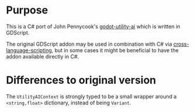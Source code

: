 # Purpose

This is a C# port of John Pennycook's [godot-utility-ai](https://github.com/Pennycook/godot-utility-ai) which is written in GDScript.

The original GDScript addon may be used in combination with C# via 
[cross-language-scripting](https://docs.godotengine.org/en/stable/tutorials/scripting/cross_language_scripting.html), but in some cases it might be beneficial to have the addon available directly in C#.

# Differences to original version
The `UtilityAIContext` is strongly typed to be a small wrapper around a `<string,float>` dictionary, instead of being `Variant`.